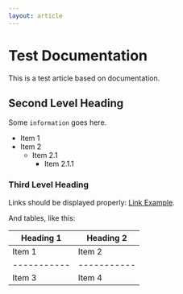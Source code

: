```yaml
---
layout: article
---
```


# Test Documentation

This is a test article based on documentation.

## Second Level Heading
Some `information` goes here.
* Item 1
* Item 2
  * Item 2.1
    * Item 2.1.1

### Third Level Heading
Links should be displayed properly: [Link Example](https://docs.suika2.com/).

And tables, like this:

| Heading 1 | Heading 2 |
|-----------|-----------|
| Item 1    | Item 2    |
|-----------|-----------|
| Item 3    | Item 4    |
